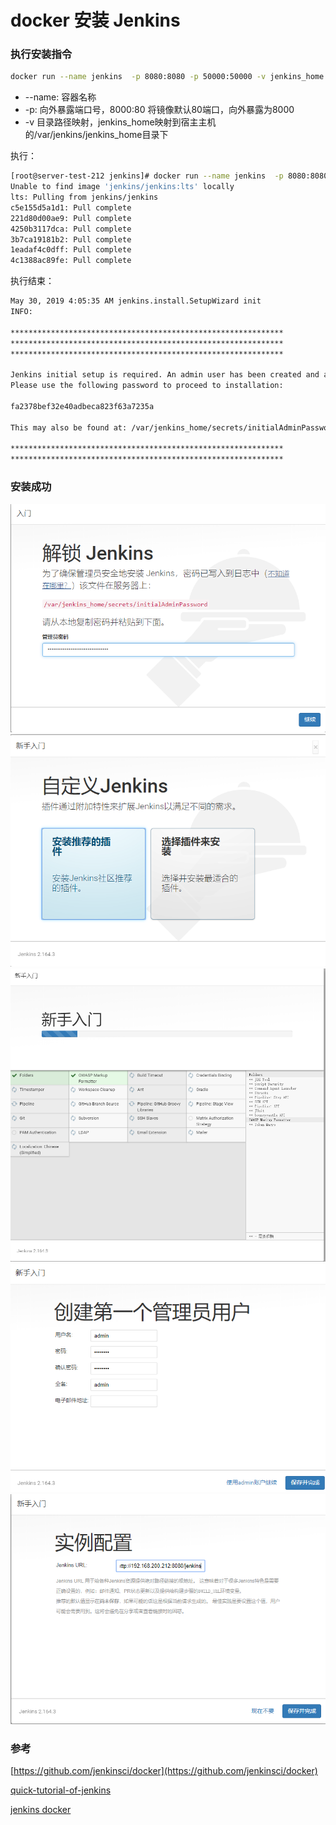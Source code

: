 # docker 安装 Jenkins

### 执行安装指令

```bash
docker run --name jenkins  -p 8080:8080 -p 50000:50000 -v jenkins_home:/var/jenkins/jenkins_home jenkins/jenkins:lts
```

* --name: 容器名称
* -p:     向外暴露端口号，8000:80 将镜像默认80端口，向外暴露为8000
* -v      目录路径映射，jenkins_home映射到宿主主机的/var/jenkins/jenkins_home目录下


执行：

```bash
[root@server-test-212 jenkins]# docker run --name jenkins  -p 8080:8080 -p 50000:50000 -v jenkins_home:/var/jenkins/jenkins_home jenkins/jenkins:lts
Unable to find image 'jenkins/jenkins:lts' locally
lts: Pulling from jenkins/jenkins
c5e155d5a1d1: Pull complete 
221d80d00ae9: Pull complete 
4250b3117dca: Pull complete 
3b7ca19181b2: Pull complete 
1eadaf4c0dff: Pull complete 
4c1388ac89fe: Pull complete
```

执行结束：

```bash
May 30, 2019 4:05:35 AM jenkins.install.SetupWizard init
INFO: 

*************************************************************
*************************************************************
*************************************************************

Jenkins initial setup is required. An admin user has been created and a password generated.
Please use the following password to proceed to installation:

fa2378bef32e40adbeca823f63a7235a

This may also be found at: /var/jenkins_home/secrets/initialAdminPassword

*************************************************************
*************************************************************

```

### 安装成功

![jenkins0](snapshot/jenkins0.png)
![jenkins0](snapshot/jenkins0-1.png)
![jenkins0](snapshot/jenkins0-2.png)
![jenkins0](snapshot/jenkins0-3.png)
![jenkins0](snapshot/jenkins0-4.png)

### 参考

[https://github.com/jenkinsci/docker](https://github.com/jenkinsci/docker)

[quick-tutorial-of-jenkins](https://medium.com/@gustavo.guss/quick-tutorial-of-jenkins-b99d5f5889f2)

[jenkins docker](https://juejin.im/post/5b6af759e51d451951138eb4)
